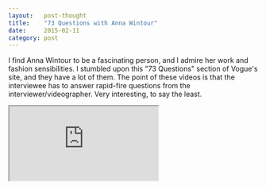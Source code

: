 ```yaml
---
layout:   post-thought
title:    "73 Questions with Anna Wintour"
date:     2015-02-11
category: post
---
```


I find Anna Wintour to be a fascinating person, and I admire her work and fashion sensibilities. I stumbled upon this "73 Questions" section of Vogue's site, and they have a lot of them. The point of these videos is that the interviewee has to answer rapid-fire questions from the interviewer/videographer. Very interesting, to say the least.

<div class="video-container">
  <iframe src="https://player.cnevids.com/embed/540f4adb69702d71bf130000/5176e90368f9daff42000014" allowfullscreen webkitallowfullscreen mozallowfullscreen allowtransparency="true"></iframe>
</div>